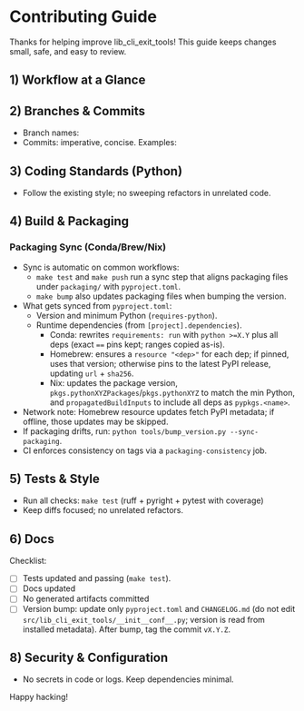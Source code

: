 # Contributing Guide

Thanks for helping improve lib_cli_exit_tools! This guide keeps changes small, safe, and easy to review.

## 1) Workflow at a Glance


## 2) Branches & Commits

- Branch names: 
- Commits: imperative, concise. Examples:

## 3) Coding Standards (Python)

- Follow the existing style; no sweeping refactors in unrelated code.

## 4) Build & Packaging

### Packaging Sync (Conda/Brew/Nix)

- Sync is automatic on common workflows:
  - `make test` and `make push` run a sync step that aligns packaging files under `packaging/` with `pyproject.toml`.
  - `make bump` also updates packaging files when bumping the version.
- What gets synced from `pyproject.toml`:
  - Version and minimum Python (`requires-python`).
  - Runtime dependencies (from `[project].dependencies`).
    - Conda: rewrites `requirements: run` with `python >=X.Y` plus all deps (exact `==` pins kept; ranges copied as-is).
    - Homebrew: ensures a `resource "<dep>"` for each dep; if pinned, uses that version; otherwise pins to the latest PyPI release, updating `url` + `sha256`.
    - Nix: updates the package version, `pkgs.pythonXYZPackages`/`pkgs.pythonXYZ` to match the min Python, and `propagatedBuildInputs` to include all deps as `pypkgs.<name>`.
- Network note: Homebrew resource updates fetch PyPI metadata; if offline, those updates may be skipped.
- If packaging drifts, run: `python tools/bump_version.py --sync-packaging`.
- CI enforces consistency on tags via a `packaging-consistency` job.

## 5) Tests & Style

- Run all checks: `make test` (ruff + pyright + pytest with coverage)
- Keep diffs focused; no unrelated refactors.

## 6) Docs

Checklist:

- [ ] Tests updated and passing (`make test`).
- [ ] Docs updated
- [ ] No generated artifacts committed
- [ ] Version bump: update only `pyproject.toml` and `CHANGELOG.md` (do not edit `src/lib_cli_exit_tools/__init__conf__.py`; version is read from installed metadata). After bump, tag the commit `vX.Y.Z`.

## 8) Security & Configuration

- No secrets in code or logs. Keep dependencies minimal.

Happy hacking!
